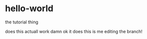 # hello-world
the tutorial thing

does this actuall work damn ok it does this is me editing the branch!
